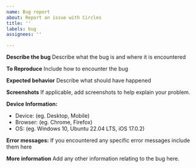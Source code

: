 ```yaml
---
name: Bug report
about: Report an issue with Circles
title: ''
labels: bug
assignees: ''

---
```


**Describe the bug**
Describe what the bug is and where it is encountered

**To Reproduce**
Include how to encounter the bug

**Expected behavior**
Describe what should have happened

**Screenshots**
If applicable, add screenshots to help explain your problem.

**Device Information:**
- Device: (eg. Desktop, Mobile)
- Browser: (eg. Chrome, Firefox)
- OS: (eg. Windows 10, Ubuntu 22.04 LTS, iOS 17.0.2)

**Error messages:**
If you encountered any specific error messages include them here

**More information**
Add any other information relating to the bug here.
